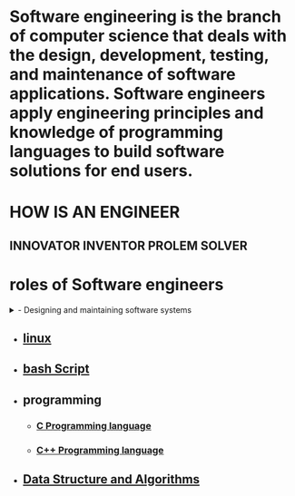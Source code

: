 # Software engineering is the branch of computer science that deals with the design, development, testing, and maintenance of software applications. Software engineers apply engineering principles and knowledge of programming languages to build software solutions for end users.
#                            HOW IS AN ENGINEER  
## INNOVATOR INVENTOR PROLEM SOLVER 
# roles of Software engineers
<details>
  <summary> - Designing and maintaining software systems</summary>
  <summary> - Evaluating and testing new software programs</summary>
  <summary> - Optimizing software for speed and scalability</summary>
  <summary> - Writing and testing code </summary>
  <summary> - Consulting with clients, engineers, security specialists, and other stakeholders </summary>
  <summary> - Presenting new features to stakeholders and internal customers </summary>  
</details>






- ## [linux]()
- ## [bash Script](https://github.com/AdamsGeeky/personal_Software_Engineering_journey/blob/main/BashScript/Syllabus.md)
- ## programming
  - ### [C Programming language](https://github.com/AdamsGeeky/personal_Software_Engineering_journey/blob/main/C_language/Syllabus.md)
  - ### [C++ Programming language](https://github.com/AdamsGeeky/personal_Software_Engineering_journey/blob/main/C%2B%2B_language/Syllabus.md)
- ## [Data Structure and Algorithms](https://github.com/AdamsGeeky/personal_Software_Engineering_journey/blob/main/DSA/Syllabus.md)
